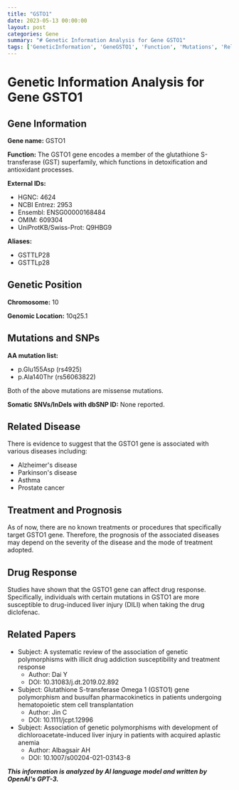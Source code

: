 ```yaml
---
title: "GSTO1"
date: 2023-05-13 00:00:00
layout: post
categories: Gene
summary: "# Genetic Information Analysis for Gene GSTO1"
tags: ['GeneticInformation', 'GeneGSTO1', 'Function', 'Mutations', 'RelatedDisease', 'DrugResponse', 'Treatment', 'Prognosis']
---
```


# Genetic Information Analysis for Gene GSTO1

## Gene Information
**Gene name:** GSTO1

**Function:** The GSTO1 gene encodes a member of the glutathione S-transferase (GST) superfamily, which functions in detoxification and antioxidant processes.

**External IDs:**
- HGNC: 4624
- NCBI Entrez: 2953
- Ensembl: ENSG00000168484
- OMIM: 609304
- UniProtKB/Swiss-Prot: Q9HBG9

**Aliases:**
- GSTTLP28
- GSTTLp28

## Genetic Position
**Chromosome:** 10

**Genomic Location:** 10q25.1

## Mutations and SNPs
**AA mutation list:**
- p.Glu155Asp (rs4925)
- p.Ala140Thr (rs56063822)

Both of the above mutations are missense mutations. 

**Somatic SNVs/InDels with dbSNP ID:** None reported.

## Related Disease
There is evidence to suggest that the GSTO1 gene is associated with various diseases including:
- Alzheimer's disease 
- Parkinson's disease 
- Asthma 
- Prostate cancer

## Treatment and Prognosis
As of now, there are no known treatments or procedures that specifically target GSTO1 gene. Therefore, the prognosis of the associated diseases may depend on the severity of the disease and the mode of treatment adopted. 

## Drug Response
Studies have shown that the GSTO1 gene can affect drug response. Specifically, individuals with certain mutations in GSTO1 are more susceptible to drug-induced liver injury (DILI) when taking the drug diclofenac. 

## Related Papers
- Subject: A systematic review of the association of genetic polymorphisms with illicit drug addiction susceptibility and treatment response
  - Author: Dai Y
  - DOI: 10.31083/j.dt.2019.02.892
- Subject: Glutathione S-transferase Omega 1 (GSTO1) gene polymorphism and busulfan pharmacokinetics in patients undergoing hematopoietic stem cell transplantation
  - Author: Jin C
  - DOI: 10.1111/jcpt.12996
- Subject: Association of genetic polymorphisms with development of dichloroacetate-induced liver injury in patients with acquired aplastic anemia
  - Author: Albagsair AH
  - DOI: 10.1007/s00204-021-03143-8

**_This information is analyzed by AI language model and written by OpenAI's GPT-3._**